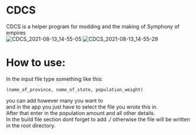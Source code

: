 # CDCS
CDCS is a helper program for modding and the making of Symphony of empires  
![CDCS_2021-08-13_14-55-05](https://user-images.githubusercontent.com/32799244/129368963-062b3f6b-f667-47cd-b2c8-9dded887e3de.png)
![CDCS_2021-08-13_14-55-29](https://user-images.githubusercontent.com/32799244/129360522-9ebaf824-d228-49dd-86e1-1cc75be0db6c.png)


# How to use:
In the input file type something like this:  
```
(name_of_province, name_of_state, population_weight)
```
you can add however many you want to  
and in the app you just have to select the file you wrote this in.    
After that enter in the population amount and all other details.  
In the build file section dont forget to add ./ otherwise the file will be written in the root directory.  
